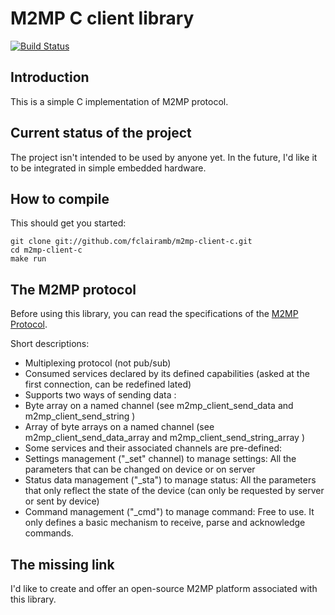 # M2MP C client library

[![Build Status](https://drone.io/github.com/fclairamb/m2mp-client-c/status.png)](https://drone.io/github.com/fclairamb/m2mp-client-c/latest)

## Introduction 
This is a simple C implementation of M2MP protocol.

## Current status of the project
The project isn't intended to be used by anyone yet. In the future, I'd like it to be integrated in simple embedded hardware.

## How to compile
This should get you started:

    git clone git://github.com/fclairamb/m2mp-client-c.git
    cd m2mp-client-c
    make run

## The M2MP protocol
Before using this library, you can read the specifications of the [M2MP Protocol](http://florent.clairambault.fr/m2mp-protocol). 

Short descriptions:
* Multiplexing protocol (not pub/sub)
* Consumed services declared by its defined capabilities (asked at the first connection, can be redefined lated)
* Supports two ways of sending data :
 * Byte array on a named channel (see m2mp_client_send_data and m2mp_client_send_string )
 * Array of byte arrays on a named channel (see m2mp_client_send_data_array and m2mp_client_send_string_array )
* Some services and their associated channels are pre-defined:
 * Settings management ("_set" channel) to manage settings: All the parameters that can be changed on device or on server
 * Status data management ("_sta") to manage status: All the parameters that only reflect the state of the device (can only be requested by server or sent by device)
 * Command management ("_cmd") to manage command: Free to use. It only defines a basic mechanism to receive, parse and acknowledge commands.

## The missing link
I'd like to create and offer an open-source M2MP platform associated with this library.
